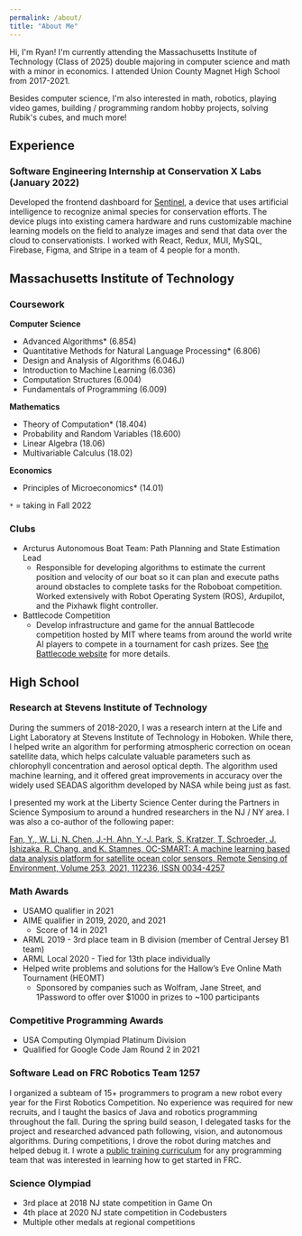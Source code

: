 ```yaml
---
permalink: /about/
title: "About Me"
---
```


Hi, I'm Ryan! I'm currently attending the Massachusetts Institute of Technology (Class of 2025) double majoring in computer science and math with a minor in economics. I attended Union County Magnet High School from 2017-2021.

Besides computer science, I'm also interested in math, robotics, playing video games, building / programming random hobby projects, solving Rubik's cubes, and much more!

## Experience

### Software Engineering Internship at Conservation X Labs (January 2022)

Developed the frontend dashboard for [Sentinel](https://conservationxlabs.com/sentinel), a device that uses artificial
intelligence to recognize animal species for conservation efforts. The device plugs into existing camera hardware and runs customizable machine learning models on the field to analyze images and send that data over the cloud to conservationists. I worked with React, Redux, MUI, MySQL, Firebase, Figma, and Stripe in a team of 4 people for a month.

## Massachusetts Institute of Technology

### Coursework

**Computer Science**
- Advanced Algorithms* (6.854)
- Quantitative Methods for Natural Language Processing* (6.806)
- Design and Analysis of Algorithms (6.046J)
- Introduction to Machine Learning (6.036)
- Computation Structures (6.004)
- Fundamentals of Programming (6.009)

**Mathematics**
- Theory of Computation* (18.404)
- Probability and Random Variables (18.600)
- Linear Algebra (18.06)
- Multivariable Calculus (18.02)

**Economics**
- Principles of Microeconomics* (14.01)

`*` = taking in Fall 2022

### Clubs

- Arcturus Autonomous Boat Team: Path Planning and State Estimation Lead
  - Responsible for developing algorithms to estimate the current position and velocity of our boat so it can plan and execute paths around obstacles to complete tasks for the Roboboat competition. Worked extensively with Robot Operating System (ROS), Ardupilot, and the Pixhawk flight controller.
- Battlecode Competition
  - Develop infrastructure and game for the annual Battlecode competition hosted by MIT where teams from around the world write AI players to compete in a tournament for cash prizes. See [the Battlecode website](https://battlecode.org/) for more details.

## High School

### Research at Stevens Institute of Technology

During the summers of 2018-2020, I was a research intern at the Life and Light Laboratory at Stevens Institute of Technology in Hoboken. While there, I helped write an algorithm for performing atmospheric correction on ocean satellite data, which helps calculate valuable parameters such as chlorophyll concentration and aerosol optical depth. The algorithm used machine learning, and it offered great improvements in accuracy over the widely used SEADAS algorithm developed by NASA while being just as fast.

I presented my work at the Liberty Science Center during the Partners in Science Symposium to around a hundred researchers in the NJ / NY area. I was also a co-author of the following paper:

[Fan, Y., W. Li, N. Chen, J.-H. Ahn, Y.-J. Park, S. Kratzer, T. Schroeder, J. Ishizaka, R. Chang, and K. Stamnes, OC-SMART: 
A machine learning based data analysis platform for satellite ocean color sensors, Remote Sensing of Environment, Volume 253, 2021, 112236, ISSN 0034-4257](https://www.sciencedirect.com/science/article/abs/pii/S003442572030609X)

### Math Awards

- USAMO qualifier in 2021
- AIME qualifier in 2019, 2020, and 2021
  - Score of 14 in 2021
- ARML 2019 - 3rd place team in B division (member of Central Jersey B1 team)
- ARML Local 2020 - Tied for 13th place individually
- Helped write problems and solutions for the Hallow’s Eve Online Math Tournament (HEOMT)
  - Sponsored by companies such as Wolfram, Jane Street, and 1Password to offer over $1000 in prizes to ~100 participants

### Competitive Programming Awards

- USA Computing Olympiad Platinum Division
- Qualified for Google Code Jam Round 2 in 2021

### Software Lead on FRC Robotics Team 1257

I organized a subteam of 15+ programmers to program a new robot every year for the First Robotics Competition. No experience was required for new recruits, and I taught the basics of Java and robotics programming throughout the fall. During the spring build season, I delegated tasks for the project and researched advanced path following, vision, and autonomous algorithms. During competitions, I drove the robot during matches and helped debug it. I wrote a [public training curriculum](https://frc1257.github.io/robotics-training/#/) for any programming team that was interested in learning how to get started in FRC.

### Science Olympiad

- 3rd place at 2018 NJ state competition in Game On
- 4th place at 2020 NJ state competition in Codebusters
- Multiple other medals at regional competitions
